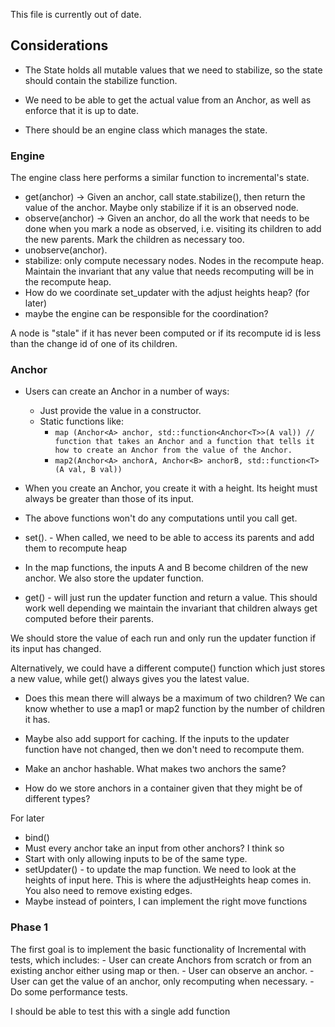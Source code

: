 This file is currently out of date.
## Considerations

- The State holds all mutable values that we need to stabilize, so the state should contain the stabilize function.
- We need to be able to get the actual value from an Anchor, as well as enforce that it is up to date.

- There should be an engine class which manages the state.

### Engine
The engine class here performs a similar function to incremental's state. 

- get(anchor) -> Given an anchor, call state.stabilize(), then return the value of the anchor. Maybe only stabilize if it is an observed node.
- observe(anchor) -> Given an anchor, do all the work that needs to be done when you mark a node as observed, i.e. visiting its children to add the new parents. Mark the children as necessary too. 
- unobserve(anchor).
- stabilize: only compute necessary nodes. Nodes in the recompute heap. Maintain the invariant that any value that needs recomputing will be in the recompute heap.
- How do we coordinate set_updater with the adjust heights heap? (for later)
- maybe the engine can be responsible for the coordination? 

 A node is "stale" if it has never been computed or if its recompute id is less than the change id of one of its children.

### Anchor
- Users can create an Anchor in a number of ways:
    - Just provide the value in a constructor.
    - Static functions like:
        - `map (Anchor<A> anchor, std::function<Anchor<T>>(A val)) // function that takes an Anchor and a function that tells it how to create an Anchor from the value of the Anchor.`
        - `map2(Anchor<A> anchorA, Anchor<B> anchorB, std::function<T>(A val, B val))`
      
- When you create an Anchor, you create it with a height. Its height must always be greater than those of its input.
- The above functions won't do any computations until you call get.
- set(). - When called, we need to be able to access its parents and add them to recompute heap
- In the map functions, the inputs A and B become children of the new anchor. We also store the updater function.
- get() - will just run the updater function and return a value. This should work well depending we maintain the invariant that children always get computed before their parents. 

We should store the value of each run and only run the updater function if its input has changed. 

Alternatively, we could have a different compute() function which just stores a new value, while get() always gives you the latest value.

- Does this mean there will always be a maximum of two children? We can know whether to use a map1 or map2 function by the number of children it has.

- Maybe also add support for caching. If the inputs to the updater function have not changed, then we don't need to recompute them.

- Make an anchor hashable. What makes two anchors the same?

- How do we store anchors in a container given that they might be of different types?

For later
- bind()
- Must every anchor take an input from other anchors? I think so 
- Start with only allowing inputs to be of the same type.
- setUpdater() - to update the map function. We need to look at the heights of input here. This is where the adjustHeights heap comes in. You also need to remove existing edges.
- Maybe instead of pointers, I can implement the right move functions




### Phase 1
The first goal is to implement the basic functionality of Incremental with tests, which includes:
	- User can create Anchors from scratch or from an existing anchor either using map or then.
	- User can observe an anchor.
	- User can get the value of an anchor, only recomputing when necessary. 
    - Do some performance tests.

I should be able to test this with a single add function